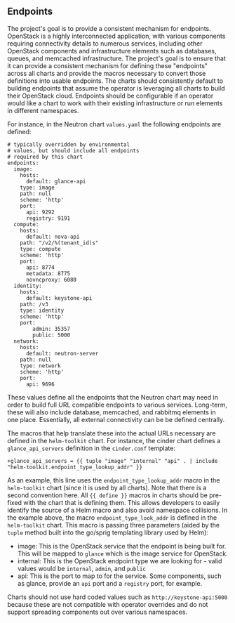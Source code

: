 ## Endpoints

The project's goal is to provide a consistent mechanism for endpoints.  OpenStack is a highly interconnected application, with various components requiring connectivity details to numerous services, including other OpenStack components and infrastructure elements such as databases, queues, and memcached infrastructure.  The project's goal is to ensure that it can provide a consistent mechanism for defining these "endpoints" across all charts and provide the macros necessary to convert those definitions into usable endpoints.  The charts should consistently default to building endpoints that assume the operator is leveraging all charts to build their OpenStack cloud.  Endpoints should be configurable if an operator would like a chart to work with their existing infrastructure or run elements in different namespaces.


For instance, in the Neutron chart `values.yaml` the following endpoints are defined:

```
# typically overridden by environmental
# values, but should include all endpoints
# required by this chart
endpoints:
  image:
    hosts:
      default: glance-api
    type: image
    path: null
    scheme: 'http'
    port:
      api: 9292
      registry: 9191
  compute:
    hosts:
      default: nova-api
    path: "/v2/%(tenant_id)s"
    type: compute
    scheme: 'http'
    port:
      api: 8774
      metadata: 8775
      novncproxy: 6080
  identity:
    hosts:
      default: keystone-api
    path: /v3
    type: identity
    scheme: 'http'
    port:
        admin: 35357
        public: 5000
  network:
    hosts:
      default: neutron-server
    path: null
    type: network
    scheme: 'http'
    port:
      api: 9696
```

These values define all the endpoints that the Neutron chart may need in order to build full URL compatible endpoints to various services.  Long-term, these will also include database, memcached, and rabbitmq elements in one place. Essentially, all external connectivity can be be defined centrally.

The macros that help translate these into the actual URLs necessary are defined in the `helm-toolkit` chart.  For instance, the cinder chart defines a `glance_api_servers` definition in the `cinder.conf` template:

```
+glance_api_servers = {{ tuple "image" "internal" "api" . | include "helm-toolkit.endpoint_type_lookup_addr" }}
```

As an example, this line uses the `endpoint_type_lookup_addr` macro in the `helm-toolkit` chart (since it is used by all charts).  Note that there is a second convention here. All `{{ define }}` macros in charts should be pre-fixed with the chart that is defining them.  This allows developers to easily identify the source of a Helm macro and also avoid namespace collisions.  In the example above, the macro `endpoint_type_look_addr` is defined in the `helm-toolkit` chart.  This macro is passing three parameters (aided by the `tuple` method built into the go/sprig templating library used by Helm):

- image: This is the OpenStack service that the endpoint is being built for.  This will be mapped to `glance` which is the image service for OpenStack.
- internal: This is the OpenStack endpoint type we are looking for - valid values would be `internal`, `admin`, and `public`
- api: This is the port to map to for the service.  Some components, such as glance, provide an `api` port and a `registry` port, for example.

Charts should not use hard coded values such as `http://keystone-api:5000` because these are not compatible with operator overrides and do not support spreading components out over various namespaces.
